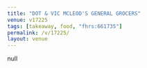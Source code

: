 ```yaml
---
title: "DOT & VIC MCLEOD'S GENERAL GROCERS"
venue: v17225
tags: [takeaway, food, "fhrs:661735"]
permalink: /v/17225/
layout: venue
---
```

null
